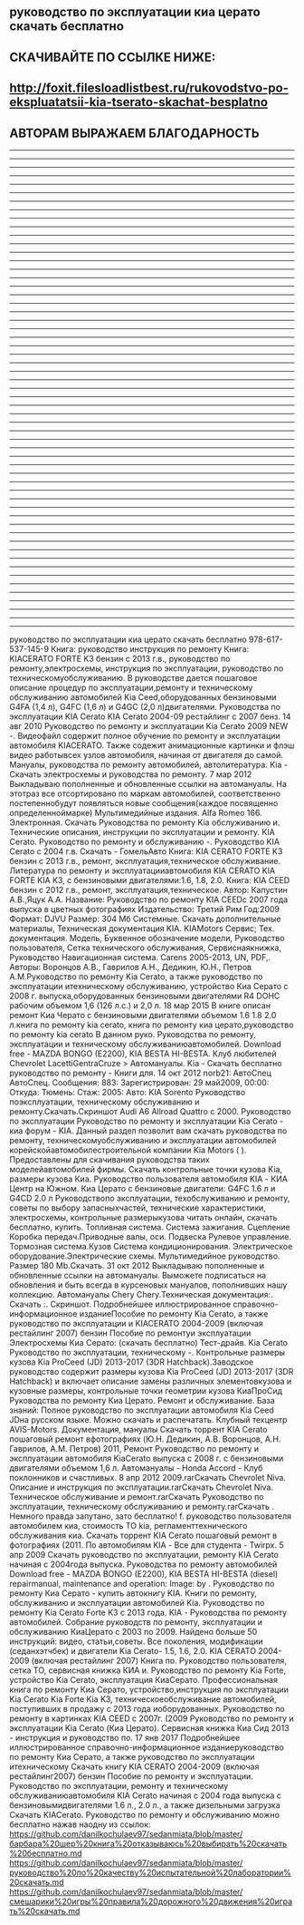 руководство по эксплуатации киа церато скачать бесплатно
--------------------------------------------------
СКАЧИВАЙТЕ ПО ССЫЛКЕ НИЖЕ:
--------------------------------------------------
http://foxit.filesloadlistbest.ru/rukovodstvo-po-ekspluatatsii-kia-tserato-skachat-besplatno
--------------------------------------------------
АВТОРАМ ВЫРАЖАЕМ БЛАГОДАРНОСТЬ
--------------------------------------------------
--------------------------------------------------
--------------------------------------------------
--------------------------------------------------
--------------------------------------------------
--------------------------------------------------
--------------------------------------------------
--------------------------------------------------
--------------------------------------------------
--------------------------------------------------
--------------------------------------------------
--------------------------------------------------
--------------------------------------------------
--------------------------------------------------
--------------------------------------------------
--------------------------------------------------
--------------------------------------------------
--------------------------------------------------
--------------------------------------------------
--------------------------------------------------
--------------------------------------------------
--------------------------------------------------
--------------------------------------------------
--------------------------------------------------
--------------------------------------------------
--------------------------------------------------
--------------------------------------------------
--------------------------------------------------
--------------------------------------------------
--------------------------------------------------
--------------------------------------------------
--------------------------------------------------
--------------------------------------------------
--------------------------------------------------
--------------------------------------------------
--------------------------------------------------
--------------------------------------------------
--------------------------------------------------
--------------------------------------------------
--------------------------------------------------
--------------------------------------------------
--------------------------------------------------
--------------------------------------------------
--------------------------------------------------
--------------------------------------------------
--------------------------------------------------
--------------------------------------------------
--------------------------------------------------
--------------------------------------------------
--------------------------------------------------
--------------------------------------------------
--------------------------------------------------
--------------------------------------------------
--------------------------------------------------
--------------------------------------------------
--------------------------------------------------
--------------------------------------------------
--------------------------------------------------
руководство по эксплуатации киа церато скачать бесплатно 978-617-537-145-9 Книга: руководство  инструкция по ремонту  Книга: KIACERATO  FORTE  K3 бензин с 2013 г.в., руководство по ремонту,электросхемы, инструкция по эксплуатации, руководство по техническомуобслуживанию. В руководстве дается пошаговое описание процедур по эксплуатации,ремонту и техническому обслуживанию автомобилей Kia Ceed,оборудованных бензиновыми G4FA (1,4 л), G4FC (1,6 л) и G4GC (2,0 л)двигателями. Руководства по эксплуатации KIA Cerato KIA Cerato 2004-09 рестайлинг с 2007 бенз. 14 авг 2010  Руководство по ремонту и эксплуатации Kia Cerato 2009 NEW -. Видеофайл содержит полное обучение по ремонту и эксплуатации автомобиля KIACERATO. Также содежит анимационные картинки и флэш видео работывсех узлов автомобиля, начиная от двигателя до самой. Мануалы, руководства по ремонту автомобилей, автолитература. Kia - Скачать электросхемы и руководства по ремонту. 7 мар 2012  Выкладываю пополненные и обновленные ссылки на автомануалы. На этотраз все отсортировано по маркам автомобилей, соответственно постепеннобудут появляться новые сообщения(каждое посвященно определенноймарке) Мультимедийные издания. Alfa Romeo 166. Электронная. Скачать Руководства по ремонту Kia обслуживанию и. Технические описания, инструкции по эксплуатации и ремонту. KIA Cerato. Руководство по ремонту и обслуживанию -. Руководство KIA Cerato с 2004 г.в.  Скачать - ГомельАвто
Книга: KIA CERATO  FORTE  K3 бензин с 2013 г.в., ремонт, эксплуатация,техническое обслуживание. Литература по ремонту и эксплуатацииавтомобиля KIA CERATO  KIA FORTE  KIA K3, с бензиновыми двигателями:1.6, 1.8, 2.0. Книга: KIA CEED бензин с 2012 г.в., ремонт, эксплуатация,техническое. Автор: Капустин А.В.,Яцук А.А. Название: Руководство по ремонту KIA CEEDс 2007 года выпуска в цветных фотографиях Издательство: Третий Рим Год:2009 Формат: DJVU Размер: 304 Мб Системные. Скачать дополнительные материалы,  Техническая документация KIA. KIAMotors  Сервис; Тех. документация. Модель, Буквенное обозначение модели, Руководство пользователя, Сетка технического обслуживания, Сервиснаякнижка, Руководство Навигационная система. Carens 2005-2013, UN, PDF,. Авторы: Воронцов А.В., Гаврилов А.Н., Дедикин, Ю.Н., Петров А.М.Руководство по ремонту Kia Cerato, а также руководство по эксплуатации итехническому обслуживанию, устройство Киа Серато с 2008 г. выпуска,оборудованных бензиновыми двигателями R4 DOHC рабочим объемом 1,6 (126 л.с.) и 2,0 л. 18 мар 2015  В книге описан ремонт Киа Черато с бензиновыми двигателями объемом 1.6 1.8  2.0 л.книга по ремонту kia cerato, книга по ремонту киа церато,руководство по ремонту kia cerato В данном руко. Руководства по ремонту, эксплуатации и техническому обслуживаниюавтомобилей. Download free - MAZDA BONGO (E2200), KIA BESTA  HI-BESTA. Клуб любителей Chevrolet LacettiGentraCruze > Автомануалы. Kia - Скачать бесплатно руководство по ремонту - Книги для. 14 окт 2012  norb21: АвтоСпец АвтоСпец. Сообщения: 883: Зарегистрирован: 29 май2009, 00:00: Откуда: Тюмень: Стаж: 2005: Авто: KIA Sorento  Руководство поэксплуатации, техническому обслуживанию и ремонту.Скачать.Cкриншот Audi A6 Allroad Quattro с 2000. Руководство по эксплуатации
Руководство по ремонту и эксплуатации Kia Cerato - киа форум - KIA. Данный раздел позволит вам скачать руководства по ремонту, техническомуобслуживанию и эксплуатации автомобилей корейскойавтомобилестроительной компании Kia Motors (   ). Предоставлены для скачивания руководства таких моделейавтомобилей фирмы. Скачать контрольные точки кузова Kia, размеры кузова Киа. Руководство пользователя автомобиля KIA - КИА Центр на Южном. Киа Церато с бензиновые двигатели: G4FC 1.6 л и G4CD 2.0 л Руководствопо эксплуатации, техобслуживанию и ремонту, советы по выбору запасныхчастей, технические характеристики, электросхемы, контрольные размерыкузова читать онлайн, скачать бесплатно, купить. Топливная система. Система зажигания. Сцепление Коробка передач.Приводные валы, оси. Подвеска Рулевое управление. Тормозная система.Кузов Система кондиционирования. Электрическое оборудование.Электрические схемы. Мультимедийное руководство. Размер 180 Mb.Скачать. 31 окт 2012  Выкладываю пополненные и обновленные ссылки на автомануалы. Выможете подписаться на обновления  и быть всегда в курсеновых мануалов, пополнивших нашу коллекцию. Автомануалы Chery Chery.Техническая документация:. Скачать :. Cкриншот. Подробнейшее иллюстрированное справочно-информационное изданиеПособие по ремонту Kia Cerato, а также руководство по эксплуатации и  KIACERATO 2004-2009 (включая рестайлинг 2007) бензин Пособие по ремонтуи эксплуатации  Электросхемы Киа Серато: (скачать бесплатно) Тест-драйв. Kia Cerato Руководство по эксплуатации, техническому  -. Контрольные размеры кузова Kia ProCeed (JD) 2013-2017 (3DR Hatchback).Заводское руководство содержит размеры кузова Kia ProCeed (JD) 2013-2017 (3DR Hatchback) и включает описание замены различных элементовкузова и кузовные размеры, контрольные точки геометрии кузова КиаПроСид
Руководства по ремонту Киа Церато. Ремонт и обслуживание. База знаний: Полное руководство по эксплуатации автомобиля Kia Ceed JDна русском языке. Можно скачать и распечатать. Клубный техцентр AVIS-Motors. Документация, мануалы  Скачать торрент KIA Cerato пошаговый ремонт вфотографияx (Ю.Н. Дедикин, А.В. Воронцов, А.Н. Гаврилов, А.М. Петров) 2011, Ремонт  Руководство по ремонту и эксплуатации автомобиля KiaCerato выпуска с 2008 г. с бензиновыми двигателями объемом 1,6 л. Автомануалы - Honda Accord - Клуб поклонников и счастливых. 8 апр 2012  2009.rarСкачать Chevrolet Niva. Описание и инструкция по эксплуатации.rarСкачать Chevrolet Niva. Техническое обслуживание и ремонт.rarСкачать Руководство по эксплуатации, техническому обслуживанию и ремонту.rarСкачать . Немного правда запутано, зато бесплатно! f. руководство пользователя автомобилем киа, стоимость ТО kia, регламенттехнического обслуживания киа. Скачать торрент KIA Cerato пошаговый ремонт в фотографияx (2011. По автомобилям KIA - Все для студента - Twirpx. 5 апр 2009  Скачать руководство по эксплуатации, ремонту KIA Cerato начиная с 2004года выпуска. Руководства по ремонту автомобилей
Download free - MAZDA BONGO (E2200), KIA BESTA  HI-BESTA (diesel) repairmanual, maintenance and operation: Image: by . Руководство по ремонту Киа Серато - купить автокнигу KIA. Книги по ремонту, обслуживанию и эксплуатации автомобилей Kia. Руководство по ремонту Kia Cerato  Forte  K3 c 2013 года. KIA - Руководства по ремонту автомобилей. Собрание руководств по ремонту, эксплуатации и обслуживанию КиаЦерато с 2003 по 2009. Найдено больше 50 инструкций: видео, статьи,советы. Все поколения, модификации (седанхэтчбек) и двигатели Kia Cerato- 1.5, 1.6, 2.0. KIA CERATO 2004-2009 (включая рестайлинг 2007) Книга по. Руководство пользователя, сетка ТО, сервисная книжка КИА и. Руководство по ремонту Kia Forte, устройство Kia Cerato, эксплуатация КиаСерато. Профессиональная книга по ремонту Киа Серато, устройство,инструкция по эксплуатации Kia Cerato  Kia Forte  Kia K3, техническоеобслуживание автомобилей, поступивших в продажу с 2013 года иоборудованных. Руководство по ремонту в картинках KIA CEED с 2007г. (2009
Руководство по ремонту и эксплуатации Kia Cerato (Киа Церато). Сервисная книжка Киа Сид 2013 - инструкция и руководство по. 17 янв 2017  Подробнейшее иллюстрированное справочно-информационное изданиеруководство по ремонту Киа Серато, а также руководство по эксплуатации итехническому  Скачать книгу KIA CERATO 2004-2009 (включая рестайлинг2007) бензин Пособие по ремонту и эксплуатации. Руководство по эксплуатации, ремонту и техническому обслуживаниюавтомобиля KIA Cerato начиная с 2004 года выпуска с бензиновымидвигателями 1.6 л., 2.0 л., а также дизельными  загрузка Скачать KIACerato. Руководство по ремонту и обслуживанию можно бесплатно нажав наодну из ссылок:
https://github.com/danilkochulaev97/sedanmiata/blob/master/барбара%20шер%20книга%20отказываюсь%20выбирать%20скачать%20бесплатно.md
https://github.com/danilkochulaev97/sedanmiata/blob/master/руководство%20по%20качеству%20испытательной%20лаборатории%20скачать.md
https://github.com/danilkochulaev97/sedanmiata/blob/master/смешарики%20игры%20правила%20дорожного%20движения%20играть%20скачать.md